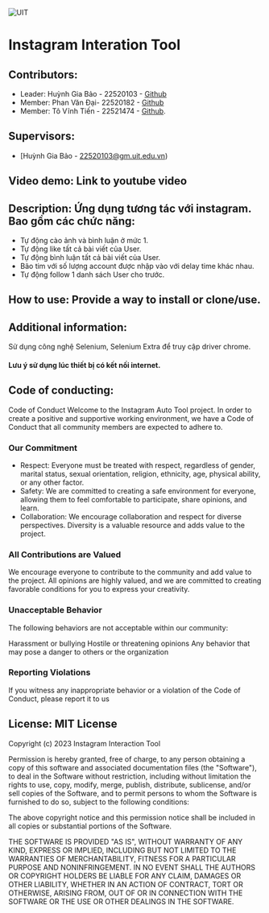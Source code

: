 ![UIT](https://img.shields.io/badge/from-UIT%20VNUHCM-blue?style=for-the-badge&link=https%3A%2F%2Fwww.uit.edu.vn%2F)

# Instagram Interation Tool



## **Contributors**:
- Leader: Huỳnh Gia Bảo - 22520103 - [Github](https://github.com/HGB3009)
- Member: Phan Văn Đại- 22520182 - [Github](https://github.com/PhanVanDiej)
- Member: Tô Vĩnh Tiến - 22521474 - [Github](https://github.com/Terry).

## **Supervisors**:

- [Huỳnh Gia Bảo - 22520103@gm.uit.edu.vn)

## **Video demo**: Link to youtube video

## **Description**: Ứng dụng tương tác với instagram. Bao gồm các chức năng:
- Tự động cào ảnh và bình luận ở mức 1.
- Tự động like tất cả bài viết của User.
- Tự động bình luận tất cả bài viết của User.
- Bão tim với số lượng account được nhập vào với delay time khác nhau.
- Tự động follow 1 danh sách User cho trước.
  
## **How to use**: Provide a way to install or clone/use.

## **Additional information**: 
Sử dụng công nghệ Selenium, Selenium Extra để truy cập driver chrome.
#### Lưu ý sử dụng lúc thiết bị có kết nối internet.

## **Code of conducting**:  
Code of Conduct
Welcome to the Instagram Auto Tool project. In order to create a positive and supportive working environment, we have a Code of Conduct that all community members are expected to adhere to.

### Our Commitment
* Respect: Everyone must be treated with respect, regardless of gender, marital status, sexual orientation, religion, ethnicity, age, physical ability, or any other factor.
* Safety: We are committed to creating a safe environment for everyone, allowing them to feel comfortable to participate, share opinions, and learn.
* Collaboration: We encourage collaboration and respect for diverse perspectives. Diversity is a valuable resource and adds value to the project.
### All Contributions are Valued
We encourage everyone to contribute to the community and add value to the project. All opinions are highly valued, and we are committed to creating favorable conditions for you to express your creativity.
### Unacceptable Behavior
The following behaviors are not acceptable within our community:

Harassment or bullying
Hostile or threatening opinions
Any behavior that may pose a danger to others or the organization
### Reporting Violations
If you witness any inappropriate behavior or a violation of the Code of Conduct, please report it to us
## **License**: MIT License

Copyright (c) 2023 Instagram Interaction Tool

Permission is hereby granted, free of charge, to any person obtaining a copy
of this software and associated documentation files (the "Software"), to deal
in the Software without restriction, including without limitation the rights
to use, copy, modify, merge, publish, distribute, sublicense, and/or sell
copies of the Software, and to permit persons to whom the Software is
furnished to do so, subject to the following conditions:

The above copyright notice and this permission notice shall be included in all
copies or substantial portions of the Software.

THE SOFTWARE IS PROVIDED "AS IS", WITHOUT WARRANTY OF ANY KIND, EXPRESS OR
IMPLIED, INCLUDING BUT NOT LIMITED TO THE WARRANTIES OF MERCHANTABILITY,
FITNESS FOR A PARTICULAR PURPOSE AND NONINFRINGEMENT. IN NO EVENT SHALL THE
AUTHORS OR COPYRIGHT HOLDERS BE LIABLE FOR ANY CLAIM, DAMAGES OR OTHER
LIABILITY, WHETHER IN AN ACTION OF CONTRACT, TORT OR OTHERWISE, ARISING FROM,
OUT OF OR IN CONNECTION WITH THE SOFTWARE OR THE USE OR OTHER DEALINGS IN THE
SOFTWARE.

